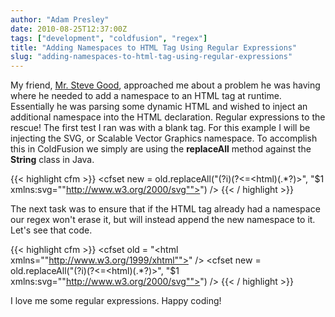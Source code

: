 ```yaml
---
author: "Adam Presley"
date: 2010-08-25T12:37:00Z
tags: ["development", "coldfusion", "regex"]
title: "Adding Namespaces to HTML Tag Using Regular Expressions"
slug: "adding-namespaces-to-html-tag-using-regular-expressions"
---
```


My friend, [Mr. Steve Good](http://stevegood.org), approached me about a problem he was
having where he needed to add a namespace to an HTML tag at runtime.
Essentially he was parsing some dynamic HTML and wished to inject an
additional namespace into the HTML declaration. Regular expressions to
the rescue! The first test I ran was with a blank <HTML> tag. For this
example I will be injecting the SVG, or Scalable Vector Graphics
namespace. To accomplish this in ColdFusion we simply are using the
**replaceAll** method against the **String** class in Java.

{{< highlight cfm >}}
<cfset old = "<html>" />
<cfset new = old.replaceAll("(?i)(?<=<html)(.*?)>", "$1 xmlns:svg=""http://www.w3.org/2000/svg"">") />
<cfdump var="#new#" />
{{< / highlight >}}

The next task was to ensure that if the HTML tag already had a namespace
our regex won't erase it, but will instead append the new namespace to
it. Let's see that code.

{{< highlight cfm >}}
<cfset old = "<html xmlns=""http://www.w3.org/1999/xhtml"">" />
<cfset new = old.replaceAll("(?i)(?<=<html)(.*?)>", "$1 xmlns:svg=""http://www.w3.org/2000/svg"">") />
<cfdump var="#new#" />
{{< / highlight >}}

I love me some regular expressions. Happy coding!
